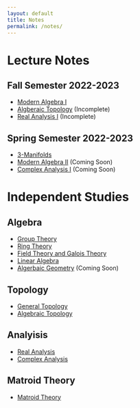 ```yaml
---
layout: default
title: Notes
permalink: /notes/
---
```


# Lecture Notes
## Fall Semester 2022-2023
- [Modern Algebra I](https://github.com/azabelmena/class_notes/raw/main/1_sem_2022-2023/algebra_moderna_1/algebra_moderna.pdf)
- [Algberaic Topology](https://github.com/azabelmena/class_notes/raw/main/1_sem_2022-2023/topologia_algebraica/topologia_algebraica.pdf) (Incomplete)
- [Real Analysis I](https://github.com/azabelmena/class_notes/raw/main/1_sem_2022-2023/analysis_1/analysis.pdf) (Incomplete)


## Spring Semester 2022-2023
- [3-Manifolds](https://github.com/azabelmena/class_notes/raw/main/2_sem_2022-2023/3_manifolds/3_manifolds.pdf)
- [Modern Algebra II](https://github.com/azabelmena/404) (Coming Soon)
- [Complex Analysis I](https://github.com/azabelmena/404) (Coming Soon)

# Independent Studies
## Algebra
- [Group
  Theory](https://github.com/azabelmena/math_notes/raw/main/algebra/group_theory/group_theory.pdf)
- [Ring Theory](https://github.com/azabelmena/math_notes/raw/main/algebra/ring_theory/ring_theory.pdf)
- [Field Theory and Galois Theory](https://github.com/azabelmena/math_notes/raw/main/algebra/field_theory/field_theory.pdf)
- [Linear Algebra](https://github.com/azabelmena/math_notes/raw/main/algebra/linear_algebra/liner_algebra.pdf)
- [Algerbaic Geometry](https://github.com/azabelmena/404) (Coming Soon)

## Topology
- [General Topology](https://github.com/azabelmena/math_notes/raw/main/topology/topology.pdf)
- [Algebraic Topology](https://github.com/azabelmena/math_notes/raw/main/algebraic_topology/algebraic_topology.pdf)

## Analyisis
- [Real Analysis](https://github.com/azabelmena/math_notes/raw/main/analysis/analysis.pdf)
- [Complex Analysis](https://github.com/azabelmena/math_notes/raw/main/complex_analysis/complex_analysis.pdf)

## Matroid Theory
- [Matroid Theory](https://github.com/azabelmena/math_notes/raw/main/matroid_theory/matroid.pdf)

